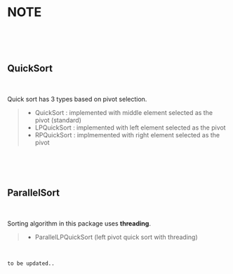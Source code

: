 

# NOTE

</br></br></br>

## QuickSort

</br>

Quick sort has 3 types based on pivot selection.


> - QuickSort : implemented with middle element selected as the pivot (standard)
> - LPQuickSort : implemented with left element selected as the pivot
> - RPQuickSort : implmemented with right element selected as the pivot

</br></br></br>

## ParallelSort

</br>

Sorting algorithm in this package uses **threading**.


> - ParallelLPQuickSort (left pivot quick sort with threading)

</br>

`to be updated..`






